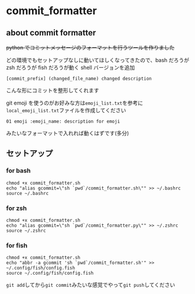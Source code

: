 # commit_formatter

## about commit formatter

~~python でコミットメッセージのフォーマットを行うツールを作りました~~

どの環境でもセットアップなしに動いてほしくなってきたので、bash だろうが zsh だろうが fish だろうが動く shell バージョンを追加

```
[commit_prefix] (changed_file_name) changed description
```

こんな形にコミットを整形してくれます

git emoji を使うのがお好みな方は`emoji_list.txt`を参考に`local_emoji_list.txt`ファイルを作成してください

`01 emoji :emoji_name: description for emoji`

みたいなフォーマットで入れれば動くはずです(多分)

## セットアップ

### for bash

```shell script
chmod +x commit_formatter.sh
echo "alias gcommit=\"sh `pwd`/commit_formatter.sh\"" >> ~/.bashrc
source ~/.bashrc
```

### for zsh

```shell script
chmod +x commit_formatter.sh
echo "alias gcommit=\"sh `pwd`/commit_formatter.py\"" >> ~/.zshrc
source ~/.zshrc
```

### for fish

```shell script
chmod +x commit_formatter.sh
echo "abbr -a gcommit 'sh `pwd`/commit_formatter.sh'" >> ~/.config/fish/config.fish
source ~/.config/fish/config.fish
```

`git add`してから`git commit`みたいな感覚でやって`git push`してください
